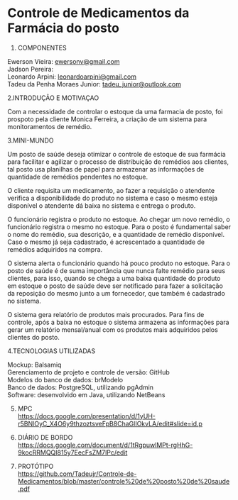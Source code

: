 # Controle de Medicamentos da Farmácia do posto 
1. COMPONENTES

Ewerson Vieira: ewersonv@gmail.com <br>
Jadson Pereira: <br>
Leonardo Arpini: leonardoarpini@gmail.com <br>
Tadeu da Penha Moraes Junior: tadeu_junior@outlook.com

2.INTRODUÇÃO E MOTIVAÇAO

Com a necessidade de controlar o estoque da uma farmacia de posto, foi prospoto pela cliente Monica Ferreira, a criação de um sistema para monitoramentos de remédio.

3.MINI-MUNDO

Um posto de saúde deseja otimizar o controle de estoque de sua farmácia para facilitar e agilizar o processo de distribuição de remédios aos clientes, tal posto usa planilhas de papel para armazenar as informações de quantidade de remédios pendentes no estoque.

O cliente requisita um medicamento, ao fazer a requisição o atendente verifica a disponibilidade do produto no sistema e caso o mesmo esteja disponível o atendente dá baixa no sistema e entrega o produto.

O funcionário registra o produto no estoque. Ao chegar um novo remédio, o funcionário registra o mesmo no estoque. Para o posto é fundamental saber o nome do remédio, sua descrição, e a quantidade de remédio disponível. Caso o mesmo já seja cadastrado, é acrescentado a quantidade de remédios adquiridos na compra.

O sistema alerta o funcionário quando há pouco produto no estoque. Para o posto de saúde é de suma importância que nunca falte remédio para seus clientes, para isso, quando se chega a uma baixa quantidade do produto em estoque o posto de saúde deve ser notificado para fazer a solicitação da reposição do mesmo junto a um fornecedor, que também é cadastrado no sistema.

O sistema gera relatório de produtos mais procurados. Para fins de controle, após a baixa no estoque o sistema armazena as informações para gerar um relatório mensal/anual com os produtos mais adquiridos pelos clientes do posto.

4.TECNOLOGIAS UTILIZADAS <br>

Mockup: Balsamiq <br>
Gerenciamento de projeto e controle de versão: GitHub <br>
Modelos do banco de dados: brModelo <br>
Banco de dados: PostgreSQL, utilizando pgAdmin <br>
Software: desenvolvido em Java, utilizando NetBeans <br>


5. MPC <br> 
 https://docs.google.com/presentation/d/1yUH-r5BNlOyC_X4O6y9thzoztsveFpB8ChaGlIOkvLA/edit#slide=id.p

6. DIÁRIO DE BORDO
<br>https://docs.google.com/document/d/1tRgpuwlMPt-rgHhG-9kocRRMQQI815y7EecFsZM7lPc/edit

7. PROTÓTIPO <br>
https://github.com/Tadeujr/Controle-de-Medicamentos/blob/master/controle%20de%20posto%20de%20saude.pdf
